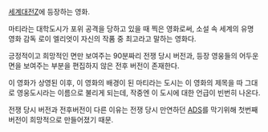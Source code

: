 [세계대전Z](%EC%84%B8%EA%B3%84%EB%8C%80%EC%A0%84Z.md)에 등장하는 영화.

마티라는 대학도시가 포위 공격을 당하고 있을 때 찍은 영화로써, 소설 속 세계의 유명 영화 감독 로이 엘리엇이 자신의 작품 중 최고라고
말하는 영화다.  

긍정적이고 희망적인 면만 보여주는 90분짜리 전쟁 당시 버전과, 등장 영웅들의 어두운 면을 보여주는 부분을 편집하지 않은 전후 버전이
존재한다.  

이 영화가 상영된 이후, 이 영화의 배경이 된 마티라는 도시는 이 영화의 제목을 따 그대로 영웅도시라는 이름으로 불리게 되는데, 작중엔 이
도시에 대한 언급이 빈번히 나온다.  

전쟁 당시 버전과 전후버전이 다른 이유는 전쟁 당시 만연하던 [ADS](ADS.md)를 막기위해 첫번째 버전이 희망적으로 만들어졌기
때문.

